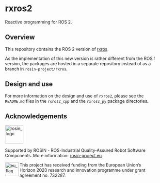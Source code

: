 # rxros2

Reactive programming for ROS 2.


## Overview

This repository contains the ROS 2 version of [rxros](https://github.com/rosin-project/rxros).

As the implementation of this new version is rather different from the ROS 1 version, the packages are hosted in a separate repository instead of as a branch in `rosin-project/rxros`.


## Design and use

For more information on the design and use of `rxros2`, please see the `README.md` files in the `rxros2_cpp` and the `rxros2_py` package directories.


## Acknowledgements

<!-- 
    ROSIN acknowledgement from the ROSIN press kit
    @ https://github.com/rosin-project/press_kit
-->

<a href="http://rosin-project.eu">
  <img src="http://rosin-project.eu/wp-content/uploads/rosin_ack_logo_wide.png" alt="rosin_logo" height="60">
</a>

Supported by ROSIN - ROS-Industrial Quality-Assured Robot Software Components.
More information: <a href="http://rosin-project.eu">rosin-project.eu</a>

<img src="http://rosin-project.eu/wp-content/uploads/rosin_eu_flag.jpg" alt="eu_flag" height="45" align="left" >

This project has received funding from the European Union’s Horizon 2020 research and innovation programme under grant agreement no. 732287.

